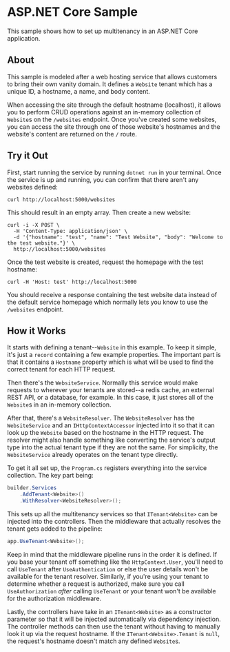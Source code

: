# ASP.NET Core Sample

This sample shows how to set up multitenancy in an ASP.NET Core application.

## About

This sample is modeled after a web hosting service that allows customers to bring their own vanity domain.
It defines a `Website` tenant which has a unique ID, a hostname, a name, and body content.

When accessing the site through the default hostname (localhost), it allows you to perform CRUD operations against an in-memory collection of `Website`s on the `/websites` endpoint.
Once you've created some websites, you can access the site through one of those website's hostnames and the website's content are returned on the `/` route.

## Try it Out

First, start running the service by running `dotnet run` in your terminal.
Once the service is up and running, you can confirm that there aren't any websites defined:

```shell
curl http://localhost:5000/websites
```

This should result in an empty array.
Then create a new website:

```shell
curl -i -X POST \
  -H 'Content-Type: application/json' \
  -d '{"hostname": "test", "name": "Test Website", "body": "Welcome to the test website."}' \
  http://localhost:5000/websites
```

Once the test website is created, request the homepage with the test hostname:

```shell
curl -H 'Host: test' http://localhost:5000
```

You should receive a response containing the test website data instead of the default service homepage which normally lets you know to use the `/websites` endpoint.

## How it Works

It starts with defining a tenant--`Website` in this example.
To keep it simple, it's just a `record` containing a few example properties.
The important part is that it contains a `Hostname` property which is what will be used to find the correct tenant for each HTTP request.

Then there's the `WebsiteService`.
Normally this service would make requests to wherever your tenants are stored--a redis cache, an external REST API, or a database, for example.
In this case, it just stores all of the `Website`s in an in-memory collection.

After that, there's a `WebsiteResolver`.
The `WebsiteResolver` has the `WebsiteService` and an `IHttpContextAccessor` injected into it so that it can look up the `Website` based on the hostname in the HTTP request.
The resolver might also handle something like converting the service's output type into the actual tenant type if they are not the same.
For simplicity, the `WebsiteService` already operates on the tenant type directly.

To get it all set up, the `Program.cs` registers everything into the service collection.
The key part being:

```csharp
builder.Services
    .AddTenant<Website>()
    .WithResolver<WebsiteResolver>();
```

This sets up all the multitenancy services so that `ITenant<Website>` can be injected into the controllers.
Then the middleware that actually resolves the tenant gets added to the pipeline:

```csharp
app.UseTenant<Website>();
```

Keep in mind that the middleware pipeline runs in the order it is defined.
If you base your tenant off something like the `HttpContext.User`, you'll need to call `UseTenant` after `UseAuthentication` or else the user details won't be available for the tenant resolver.
Similarly, if you're using your tenant to determine whether a request is authorized, make sure you call `UseAuthorization` _after_ calling `UseTenant` or your tenant won't be available for the authorization middleware.

Lastly, the controllers have take in an `ITenant<Website>` as a constructor parameter so that it will be injected automatically via dependency injection.
The controller methods can then use the tenant without having to manually look it up via the request hostname.
If the `ITenant<Website>.Tenant` is `null`, the request's hostname doesn't match any defined `Website`s.
